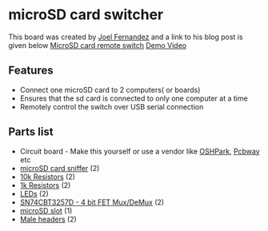# microSD card switcher
This board was created by [Joel Fernandez](http://www.linuxinternals.org/joel/) and a link to his blog post is given below
[MicroSD card remote switch](http://www.linuxinternals.org/blog/2014/06/04/a-microsd-card-remote-switcher/)
[Demo Video](https://youtu.be/StpIihVQ7oM)

## Features
- Connect one microSD card to 2 computers( or boards)
- Ensures that the sd card is connected to only one computer at a time
- Remotely control the switch over USB serial connection

## Parts list
- Circuit board - Make this yourself or use a vendor like [OSHPark](https://oshpark.com/), [Pcbway](http://www.pcbway.com/) etc
- [microSD card sniffer](https://www.sparkfun.com/products/9419) (2)
- [10k Resistors](https://www.sparkfun.com/products/11508) (2)
- [1k Resistors](https://www.sparkfun.com/products/13760) (2)
- [LEDs](https://www.sparkfun.com/products/12062) (2)
- [SN74CBT3257D - 4 bit FET Mux/DeMux](http://www.mouser.com/ProductDetail/Texas-Instruments/SN74CBT3257D) (2)
- [microSD slot](https://www.sparkfun.com/products/127) (1)
- [Male headers](https://www.sparkfun.com/products/116) (2)

